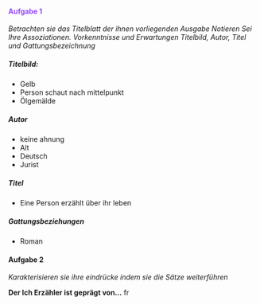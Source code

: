 
#### <span style="color:#9446f8">Aufgabe 1</span>
*Betrachten sie das Titelblatt der ihnen vorliegenden Ausgabe Notieren Sei Ihre Assoziationen. Vorkenntnisse und Erwartungen Titelbild, Autor, Titel und Gattungsbezeichnung*

##### Titelbild:
- Gelb
- Person schaut nach mittelpunkt
- Ölgemälde
##### Autor
- keine ahnung
- Alt
- Deutsch
- Jurist
##### Titel
- Eine Person erzählt über ihr leben
##### Gattungsbeziehungen
- Roman

#### Aufgabe 2
*Karakterisieren sie ihre eindrücke indem sie die Sätze weiterführen*

**Der Ich Erzähler ist geprägt von…** fr
